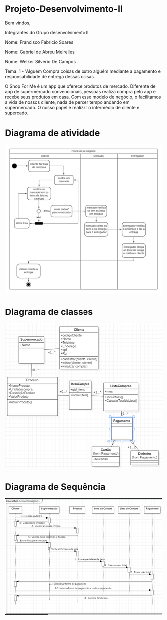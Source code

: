 # Projeto-Desenvolvimento-II

Bem vindos,

Integrantes do Grupo desenvolvimento II

Nome: Francisco Fabricio Soares

Nome: Gabriel de Abreu Meirelles

Nome: Welker Silverio De Campos

Tema: 1 - 'Alguém Compra coisas de outro alguém mediante a pagamento e responsabilidade de entrega dessas coisas.

O Shop For Me é um app que oferece produtos de mercado. Diferente de app de supermercado convencionais, pessoas realiza compra pelo app e recebe seus produtos em casa. Com esse modelo de negócio, o facilitamos a vida de nossos cliente, nada de perder tempo andando em supermercado. O nosso papel é realizar o intermédio de cliente e supercado.

# Diagrama de atividade
![](https://github.com/welker-campos/Projeto-Desenvolvimento-II/blob/master/DiagramaAtividades.jpeg)

# Diagrama de classes
![](https://github.com/welker-campos/Projeto-Desenvolvimento-II/blob/master/Diagrama%20de%20Class_forMe.PNG)

# Diagrama de Sequência
![](https://github.com/welker-campos/Projeto-Desenvolvimento-II/blob/master/Diagrama%20sequeciaForme.PNG)

